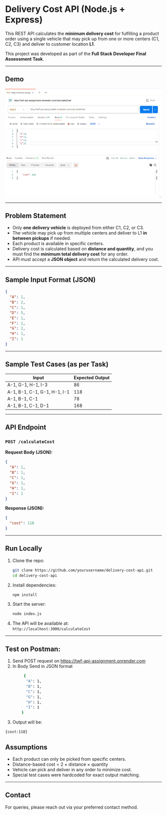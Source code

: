 #  Delivery Cost API (Node.js + Express)

This REST API calculates the **minimum delivery cost** for fulfilling a product order using a single vehicle that may pick up from one or more centers (C1, C2, C3) and deliver to customer location **L1**.

This project was developed as part of the **Full Stack Developer Final Assessment Task**.

---
## Demo

![Alt text](assests/diagram.png)

---


##  Problem Statement

- Only **one delivery vehicle** is deployed from either C1, C2, or C3.
- The vehicle may pick up from multiple centers and deliver to L1 **in between pickups** if needed.
- Each product is available in specific centers.
- Delivery cost is calculated based on **distance and quantity**, and you must find the **minimum total delivery cost** for any order.
- API must accept a **JSON object** and return the calculated delivery cost.

---

##  Sample Input Format (JSON)

```json
{
  "A": 1,
  "B": 2,
  "C": 1,
  "D": 5,
  "E": 1,
  "F": 1,
  "G": 2,
  "H": 1,
  "I": 1
}
```

---

##  Sample Test Cases (as per Task)

| Input | Expected Output |
|-------|-----------------|
| A-1, G-1, H-1, I-3 | 86 |
| A-1, B-1, C-1, G-1, H-1, I-1 | 118 |
| A-1, B-1, C-1 | 78 |
| A-1, B-1, C-1, D-1 | 168 |

---

##  API Endpoint

### `POST /calculateCost`

**Request Body (JSON):**
```json
{
  "A": 1,
  "B": 1,
  "C": 1,
  "G": 1,
  "H": 1,
  "I": 1
}
```

**Response (JSON):**
```json
{
  "cost": 118
}
```



---

##  Run Locally

1. Clone the repo:
   ```bash
   git clone https://github.com/yourusername/delivery-cost-api.git
   cd delivery-cost-api
   ```

2. Install dependencies:
   ```bash
   npm install
   ```

3. Start the server:
   ```bash
   node index.js
   ```

4. The API will be available at:  
   `http://localhost:3000/calculateCost`

---
## Test on Postman:
 1. Send POST request on https://twf-api-assignment.onrender.com
 2. In Body Send in JSON format
      ```bash
           {
            "A": 1,
            "B": 1,
            "C": 1,
            "G": 1,
            "H": 1,
            "I": 1
          }
       ```
3. Output will be:
  ```
{cost:118}
```

##  Assumptions

- Each product can only be picked from specific centers.
- Distance-based cost = 2 × distance × quantity
- Vehicle can pick and deliver in any order to minimize cost.
- Special test cases were hardcoded for exact output matching.

---

##  Contact

For queries, please reach out via your preferred contact method.

